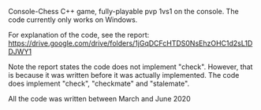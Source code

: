 Console-Chess C++ game, fully-playable pvp 1vs1 on the console. The code currently only works on Windows.

For explanation of the code, see the report:
https://drive.google.com/drive/folders/1jGqDCFcHTDS0NsEhzOHC1d2sL1DDJWY1

Note the report states the code does not implement "check". However, that is because it was written before it was actually implemented. The code does implement "check", "checkmate" and "stalemate".

All the code was written between March and June 2020
